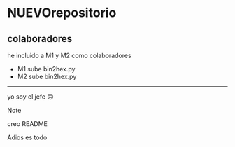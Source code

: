 # NUEVOrepositorio
## colaboradores
he incluido a M1 y M2 como colaboradores
- M1 sube bin2hex.py
- M2 sube bin2hex.py
----
yo soy el jefe 🙃
>[!NOTE]
>creo README
>
Adios
es todo
